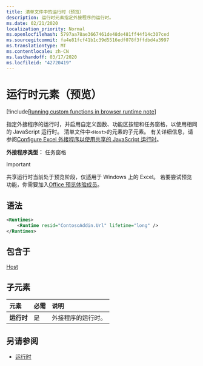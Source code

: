 ```yaml
---
title: 清单文件中的运行时（预览）
description: 运行时元素指定外接程序的运行时。
ms.date: 02/21/2020
localization_priority: Normal
ms.openlocfilehash: 5797aa78ae3667461de48de481ff44f14c307ced
ms.sourcegitcommit: fa4e81fcf41b1c39d5516edf078f3ffdbd4a3997
ms.translationtype: MT
ms.contentlocale: zh-CN
ms.lasthandoff: 03/17/2020
ms.locfileid: "42720419"
---
```

# <a name="runtimes-element-preview"></a>运行时元素（预览）

[!include[Running custom functions in browser runtime note](../../includes/excel-shared-runtime-preview-note.md)]

指定外接程序的运行时，并启用自定义函数、功能区按钮和任务窗格，以使用相同的 JavaScript 运行时。 清单文件中`<Host>`的元素的子元素。 有关详细信息，请参阅[Configure Excel 外接程序以使用共享的 JavaScript 运行时](../../excel/configure-your-add-in-to-use-a-shared-runtime.md)。

**外接程序类型：** 任务窗格

> [!IMPORTANT]
> 共享运行时当前处于预览阶段，仅适用于 Windows 上的 Excel。 若要尝试预览功能，你需要加入[Office 预览体验成员](https://insider.office.com/)。

## <a name="syntax"></a>语法

```XML
<Runtimes>
    <Runtime resid="ContosoAddin.Url" lifetime="long" />
</Runtimes>
```

## <a name="contained-in"></a>包含于 
[Host](./host.md)

## <a name="child-elements"></a>子元素

|  元素 |  必需  |  说明  |
|:-----|:-----|:-----|
|  **运行时**     | 是 |  外接程序的运行时。

## <a name="see-also"></a>另请参阅

- [运行时](runtime.md)
